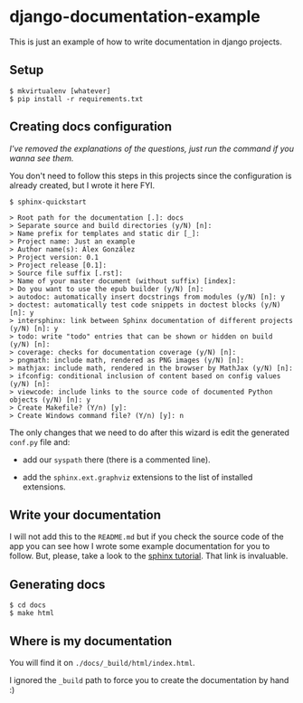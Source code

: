 django-documentation-example
============================

This is just an example of how to write documentation in django projects.

Setup
-----

    $ mkvirtualenv [whatever]
    $ pip install -r requirements.txt

Creating docs configuration
---------------------------

*I've removed the explanations of the questions, just run the command if you
wanna see them.*

You don't need to follow this steps in this projects since the configuration
is already created, but I wrote it here FYI.

    $ sphinx-quickstart

    > Root path for the documentation [.]: docs
    > Separate source and build directories (y/N) [n]:
    > Name prefix for templates and static dir [_]:
    > Project name: Just an example
    > Author name(s): Álex González
    > Project version: 0.1
    > Project release [0.1]:
    > Source file suffix [.rst]:
    > Name of your master document (without suffix) [index]:
    > Do you want to use the epub builder (y/N) [n]:
    > autodoc: automatically insert docstrings from modules (y/N) [n]: y
    > doctest: automatically test code snippets in doctest blocks (y/N) [n]: y
    > intersphinx: link between Sphinx documentation of different projects (y/N) [n]: y
    > todo: write "todo" entries that can be shown or hidden on build (y/N) [n]:
    > coverage: checks for documentation coverage (y/N) [n]:
    > pngmath: include math, rendered as PNG images (y/N) [n]:
    > mathjax: include math, rendered in the browser by MathJax (y/N) [n]:
    > ifconfig: conditional inclusion of content based on config values (y/N) [n]:
    > viewcode: include links to the source code of documented Python objects (y/N) [n]: y
    > Create Makefile? (Y/n) [y]:
    > Create Windows command file? (Y/n) [y]: n

The only changes that we need to do after this wizard is edit the generated
`conf.py` file and:

- add our `syspath` there (there is a commented line).

- add the `sphinx.ext.graphviz` extensions to the list of installed extensions.

Write your documentation
------------------------

I will not add this to the `README.md` but if you check the source code of the
app you can see how I wrote some example documentation for you to follow. But,
please, take a look to the
[sphinx tutorial](http://sphinx-doc.org/latest/tutorial.html).
That link is invaluable.

Generating docs
---------------

    $ cd docs
    $ make html

Where is my documentation
-------------------------

You will find it on `./docs/_build/html/index.html`.

I ignored the `_build` path to force you to create the documentation by hand :)
